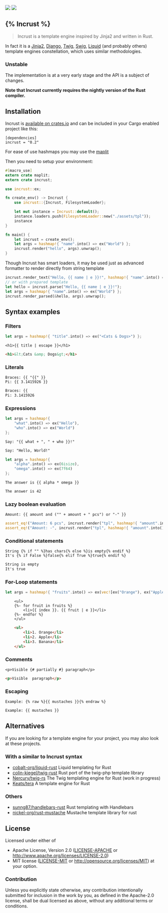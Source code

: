 
![](https://img.shields.io/crates/l/incrust.svg) [![](https://img.shields.io/crates/v/incrust.svg)](https://crates.io/crates/incrust)

## {% Incrust %}

> Incrust is a template engine inspired by Jinja2 and written in Rust.

In fact it is a [Jinja2](http://jinja.pocoo.org/), [Django](https://docs.djangoproject.com/en/1.10/topics/templates/),
[Twig](http://twig.sensiolabs.org/), [Swig](http://paularmstrong.github.io/swig/), [Liquid](https://shopify.github.io/liquid/)
(and probably others) template engines constellation, which uses similar methodologies.

### Unstable

The implementation is at a very early stage and the API is a subject of changes.

__Note that Incrust currently requires the nightly version of the Rust compiler.__


## Installation

Incrust is [available on crates.io](https://crates.io/crates/incrust) and can be included in your Cargo enabled project like this:

```
[dependencies]
incrust = "0.2"
```

For ease of use hashmaps you may use the [maplit](https://crates.io/crates/maplit)

Then you need to setup your environment:

```rust
#[macro_use]
extern crate maplit;
extern crate incrust;

use incrust::ex;

fn create_env() -> Incrust {
    use incrust::{Incrust, FilesystemLoader};

    let mut instance = Incrust::default();
    instance.loaders.push(FilesystemLoader::new("./assets/tpl"));
    instance
}

fn main() {
    let incrust = create_env();
    let args = hashmap!{ "name".into() => ex("World") };
    incrust.render("hello", args).unwrap();
}
```

Though Incrust has smart loaders, it may be used just as advanced formatter to render directly from string template

```rust
incrust.render_text("Hello, {{ name | e }}!", hashmap!{ "name".into() => ex("World") }).unwrap();
// or with prepared template
let hello = incrust.parse("Hello, {{ name | e }}!");
let args = hashmap!{ "name".into() => ex("World") };
incrust.render_parsed(&hello, args).unwrap();
```


## Syntax examples

### Filters

```rust
let args = hashmap!{ "title".into() => ex("<Cats & Dogs>") };
```
```twig
<h1>{{ title | escape }}</h1>
```
```html
<h1>&lt;Cats &amp; Dogs&gt;</h1>
```

### Literals

```twig
Braces: {{ "{{" }}
Pi: {{ 3.1415926 }}
```
```html
Braces: {{
Pi: 3.1415926
```

### Expressions

```rust
let args = hashmap!{
    "what".into() => ex("Hello"),
    "who".into() => ex("World")
};
```
```twig
Say: "{{ what + ", " + who }}!"
```
```html
Say: "Hello, World!"
```

```rust
let args = hashmap!{
    "alpha".into() => ex(6isize),
    "omega".into() => ex(7f64)
};
```
```twig
The answer is {{ alpha * omega }}
```
```html
The answer is 42
```

### Lazy boolean evaluation

```twig
Amount: {{ amount and ("" + amount + " pcs") or "-" }}
```
```rust
assert_eq!("Amount: 6 pcs", incrust.render("tpl", hashmap!{ "amount".into() => ex(6isize) }).unwrap());
assert_eq!("Amount: -", incrust.render("tpl", hashmap!{ "amount".into() => ex(0isize) }).unwrap());
```

### Conditional statements

```twig
String {% if "" %}has chars{% else %}is empty{% endif %}
It's {% if False %}false{% elif True %}true{% endif %}
```
```html
String is empty
It's true
```

### For-Loop statements

```rust
let args = hashmap!{ "fruits".into() => ex(vec![ex("Orange"), ex("Apple"), ex("Banana")]) };
```
```twig
    <ul>
    {%- for fruit in fruits %}
        <li>{{ index }}. {{ fruit | e }}</li>
    {%- endfor %}
    </ul>
```
```html
    <ul>
        <li>1. Orange</li>
        <li>2. Apple</li>
        <li>3. Banana</li>
    </ul>
```

### Comments

```twig
<p>Visible {# partially #} paragraph</p>
```
```html
<p>Visible  paragraph</p>
```

### Escaping

```twig
Example: {% raw %}{{ mustaches }}{% endraw %}
```
```html
Example: {{ mustaches }}
```


## Alternatives

If you are looking for a template engine for your project, you may also look at these projects.

### With a similar to Incrust syntax

 * [cobalt-org/liquid-rust](https://github.com/cobalt-org/liquid-rust)   Liquid templating for Rust
 * [colin-kiegel/twig-rust](https://github.com/colin-kiegel/twig-rust)   Rust port of the twig-php template library
 * [Nercury/twig-rs](https://github.com/Nercury/twig-rs)   The Twig templating engine for Rust (work in progress)
 * [Keats/tera](https://github.com/Keats/tera)   A template engine for Rust

### Others

 * [sunng87/handlebars-rust](https://github.com/sunng87/handlebars-rust)   Rust templating with Handlebars
 * [nickel-org/rust-mustache](https://github.com/nickel-org/rust-mustache)   Mustache template library for rust


## License

Licensed under either of
 * Apache License, Version 2.0 ([LICENSE-APACHE](LICENSE-APACHE) or http://www.apache.org/licenses/LICENSE-2.0)
 * MIT license ([LICENSE-MIT](LICENSE-MIT) or http://opensource.org/licenses/MIT)
at your option.


### Contribution

Unless you explicitly state otherwise, any contribution intentionally submitted
for inclusion in the work by you, as defined in the Apache-2.0 license,
shall be dual licensed as above, without any additional terms or conditions.
